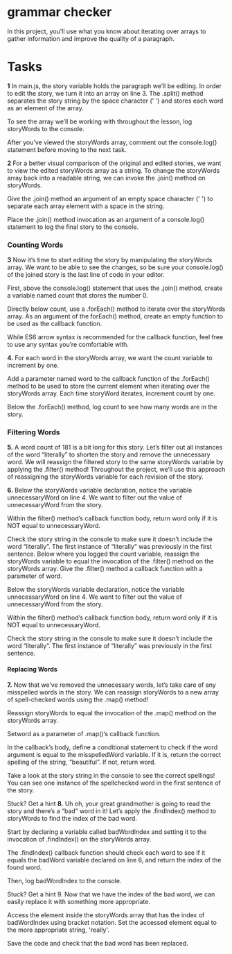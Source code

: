 # grammar checker
In this project, you’ll use what you know about iterating over arrays to gather information and improve the quality of a paragraph.

# Tasks

**1** In main.js, the story variable holds the paragraph we’ll be editing. In order to edit the story, we turn it into an array on line 3. The .split() method separates the story string by the space character (' ') and stores each word as an element of the array.

To see the array we’ll be working with throughout the lesson, log storyWords to the console.

After you’ve viewed the storyWords array, comment out the console.log() statement before moving to the next task.

**2** For a better visual comparison of the original and edited stories, we want to view the edited storyWords array as a string. To change the storyWords array back into a readable string, we can invoke the .join() method on storyWords.

Give the .join() method an argument of an empty space character (' ') to separate each array element with a space in the string.

Place the .join() method invocation as an argument of a console.log() statement to log the final story to the console.

 ### Counting Words

**3** Now it’s time to start editing the story by manipulating the storyWords array. We want to be able to see the changes, so be sure your console.log() of the joined story is the last line of code in your editor.

First, above the console.log() statement that uses the .join() method, create a variable named count that stores the number 0.

Directly below count, use a .forEach() method to iterate over the storyWords array. As an argument of the forEach() method, create an empty function to be used as the callback function.

While ES6 arrow syntax is recommended for the callback function, feel free to use any syntax you’re comfortable with.

**4.** For each word in the storyWords array, we want the count variable to increment by one.

Add a parameter named word to the callback function of the .forEach() method to be used to store the current element when iterating over the storyWords array. Each time storyWord iterates, increment count by one.

Below the .forEach() method, log count to see how many words are in the story.

### Filtering Words

**5.**  A word count of 181 is a bit long for this story. Let’s filter out all instances of the word “literally” to shorten the story and remove the unnecessary word. We will reassign the filtered story to the same storyWords variable by applying the .filter() method! Throughout the project, we’ll use this approach of reassigning the storyWords variable for each revision of the story.

**6.** Below the storyWords variable declaration, notice the variable unnecessaryWord on line 4. We want to filter out the value of unnecessaryWord from the story.

Within the filter() method’s callback function body, return word only if it is NOT equal to unnecessaryWord.

Check the story string in the console to make sure it doesn’t include the word “literally”. The first instance of “literally” was previously in the first sentence.
Below where you logged the count variable, reassign the storyWords variable to equal the invocation of the .filter() method on the storyWords array. Give the .filter() method a callback function with a parameter of word.

Below the storyWords variable declaration, notice the variable unnecessaryWord on line 4. We want to filter out the value of unnecessaryWord from the story.

Within the filter() method’s callback function body, return word only if it is NOT equal to unnecessaryWord.

Check the story string in the console to make sure it doesn’t include the word “literally”. The first instance of “literally” was previously in the first sentence.


#### Replacing Words

**7.** Now that we’ve removed the unnecessary words, let’s take care of any misspelled words in the story. We can reassign storyWords to a new array of spell-checked words using the .map() method!

Reassign storyWords to equal the invocation of the .map() method on the storyWords array.

Setword as a parameter of .map()‘s callback function.

In the callback’s body, define a conditional statement to check if the word argument is equal to the misspelledWord variable. If it is, return the correct spelling of the string, “beautiful”. If not, return word.

Take a look at the story string in the console to see the correct spellings! You can see one instance of the spellchecked word in the first sentence of the story.


Stuck? Get a hint
**8.**
Uh oh, your great grandmother is going to read the story and there’s a “bad” word in it! Let’s apply the .findIndex() method to storyWords to find the index of the bad word.

Start by declaring a variable called badWordIndex and setting it to the invocation of .findIndex() on the storyWords array.

The .findIndex() callback function should check each word to see if it equals the badWord variable declared on line 6, and return the index of the found word.

Then, log badWordIndex to the console.


Stuck? Get a hint
9.
Now that we have the index of the bad word, we can easily replace it with something more appropriate.

Access the element inside the storyWords array that has the index of badWordIndex using bracket notation. Set the accessed element equal to the more appropriate string, 'really'.

Save the code and check that the bad word has been replaced.
